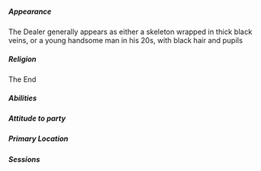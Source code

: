 ##### Appearance
The Dealer generally appears as either a skeleton wrapped in thick black veins, or a young handsome man in his 20s, with black hair and pupils
##### Religion
The End
##### Abilities
##### Attitude to party
##### Primary Location
##### Sessions
